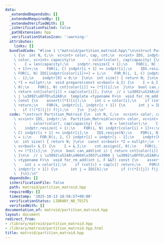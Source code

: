```yaml
---
data:
  _extendedDependsOn: []
  _extendedRequiredBy: []
  _extendedVerifiedWith: []
  _isVerificationFailed: false
  _pathExtension: hpp
  _verificationStatusIcon: ':warning:'
  attributes:
    links: []
  bundledCode: "#line 1 \"matroid/partition_matroid.hpp\"\n\nstruct Partition_Matroid\
    \ {\n  int N, C;\n  vc<int> color, cap, cnt;\n  vc<int> IDS, indptr;\n  Partition_Matroid(vc<int>\
    \ color, vc<int> capacity)\n      : color(color), cap(capacity) {\n    N = len(color);\n\
    \    C = len(capacity);\n    indptr.resize(C + 1);\n    FOR(i, N) indptr[color[i]\
    \ + 1]++;\n    FOR(i, C) indptr[i + 1] += indptr[i];\n    IDS.resize(N);\n   \
    \ FOR(i, N) IDS[indptr[color[i]]++] = i;\n    FOR_R(i, 1, C) indptr[i] = indptr[i\
    \ - 1];\n    indptr[0] = 0;\n  }\n\n  int size() { return N; }\n\n  const vc<bool>\
    \ *I = nullptr;\n  void prepare(const vc<bool> &_I) {\n    I = &_I;\n    cnt.assign(C,\
    \ 0);\n    FOR(i, N) cnt[color[i]] += (*I)[i];\n  }\n\n  bool can_add(int i) {\
    \ return cnt[color[i]] < cap[color[i]]; }\n\n  // i \u3092\u524A\u9664\u3057\u3066\
    \ j \u3092\u8FFD\u52A0\n  template <typename F>\n  void for_rm_add(int i, F &&f)\
    \ const {\n    assert((*I)[i]);\n    int c = color[i];\n    if (cnt[c] < cap[c])\
    \ return;\n    FOR(k, indptr[c], indptr[c + 1]) {\n      int j = IDS[k];\n   \
    \   if (!(*I)[j]) f(j);\n    }\n  }\n};\n"
  code: "\nstruct Partition_Matroid {\n  int N, C;\n  vc<int> color, cap, cnt;\n \
    \ vc<int> IDS, indptr;\n  Partition_Matroid(vc<int> color, vc<int> capacity)\n\
    \      : color(color), cap(capacity) {\n    N = len(color);\n    C = len(capacity);\n\
    \    indptr.resize(C + 1);\n    FOR(i, N) indptr[color[i] + 1]++;\n    FOR(i,\
    \ C) indptr[i + 1] += indptr[i];\n    IDS.resize(N);\n    FOR(i, N) IDS[indptr[color[i]]++]\
    \ = i;\n    FOR_R(i, 1, C) indptr[i] = indptr[i - 1];\n    indptr[0] = 0;\n  }\n\
    \n  int size() { return N; }\n\n  const vc<bool> *I = nullptr;\n  void prepare(const\
    \ vc<bool> &_I) {\n    I = &_I;\n    cnt.assign(C, 0);\n    FOR(i, N) cnt[color[i]]\
    \ += (*I)[i];\n  }\n\n  bool can_add(int i) { return cnt[color[i]] < cap[color[i]];\
    \ }\n\n  // i \u3092\u524A\u9664\u3057\u3066 j \u3092\u8FFD\u52A0\n  template\
    \ <typename F>\n  void for_rm_add(int i, F &&f) const {\n    assert((*I)[i]);\n\
    \    int c = color[i];\n    if (cnt[c] < cap[c]) return;\n    FOR(k, indptr[c],\
    \ indptr[c + 1]) {\n      int j = IDS[k];\n      if (!(*I)[j]) f(j);\n    }\n\
    \  }\n};\n"
  dependsOn: []
  isVerificationFile: false
  path: matroid/partition_matroid.hpp
  requiredBy: []
  timestamp: '2025-10-13 18:56:57+09:00'
  verificationStatus: LIBRARY_NO_TESTS
  verifiedWith: []
documentation_of: matroid/partition_matroid.hpp
layout: document
redirect_from:
- /library/matroid/partition_matroid.hpp
- /library/matroid/partition_matroid.hpp.html
title: matroid/partition_matroid.hpp
---
```

